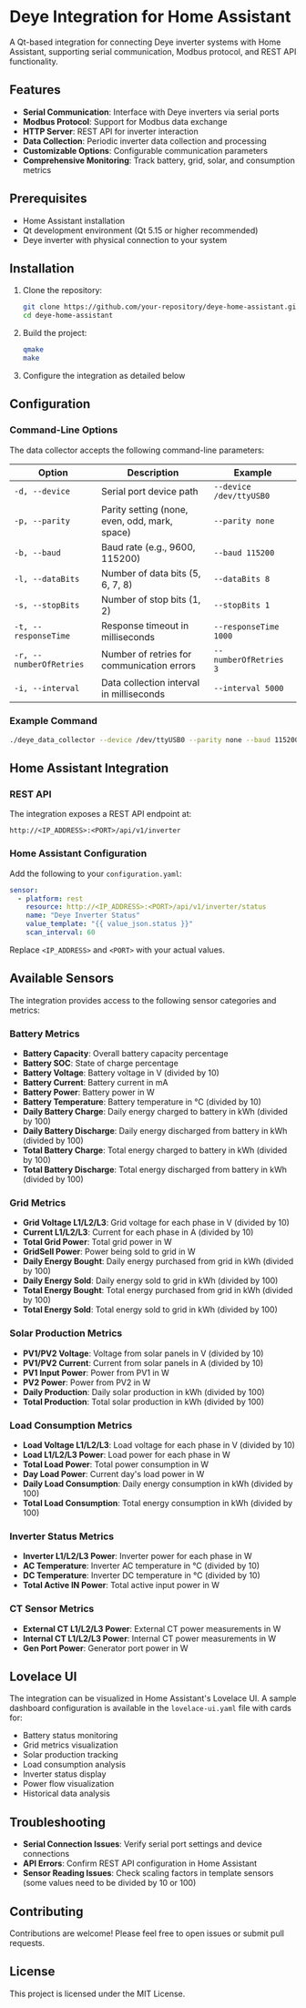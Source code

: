 # Deye Integration for Home Assistant

A Qt-based integration for connecting Deye inverter systems with Home Assistant, supporting serial communication, Modbus protocol, and REST API functionality.

## Features

- **Serial Communication**: Interface with Deye inverters via serial ports
- **Modbus Protocol**: Support for Modbus data exchange
- **HTTP Server**: REST API for inverter interaction
- **Data Collection**: Periodic inverter data collection and processing
- **Customizable Options**: Configurable communication parameters
- **Comprehensive Monitoring**: Track battery, grid, solar, and consumption metrics

## Prerequisites

- Home Assistant installation
- Qt development environment (Qt 5.15 or higher recommended)
- Deye inverter with physical connection to your system

## Installation

1. Clone the repository:
   ```bash
   git clone https://github.com/your-repository/deye-home-assistant.git
   cd deye-home-assistant
   ```

2. Build the project:
   ```bash
   qmake
   make
   ```

3. Configure the integration as detailed below

## Configuration

### Command-Line Options

The data collector accepts the following command-line parameters:

| Option | Description | Example |
|--------|-------------|---------|
| `-d, --device` | Serial port device path | `--device /dev/ttyUSB0` |
| `-p, --parity` | Parity setting (none, even, odd, mark, space) | `--parity none` |
| `-b, --baud` | Baud rate (e.g., 9600, 115200) | `--baud 115200` |
| `-l, --dataBits` | Number of data bits (5, 6, 7, 8) | `--dataBits 8` |
| `-s, --stopBits` | Number of stop bits (1, 2) | `--stopBits 1` |
| `-t, --responseTime` | Response timeout in milliseconds | `--responseTime 1000` |
| `-r, --numberOfRetries` | Number of retries for communication errors | `--numberOfRetries 3` |
| `-i, --interval` | Data collection interval in milliseconds | `--interval 5000` |

### Example Command

```bash
./deye_data_collector --device /dev/ttyUSB0 --parity none --baud 115200 --dataBits 8 --stopBits 1 --responseTime 1000 --numberOfRetries 3 --interval 5000
```

## Home Assistant Integration

### REST API

The integration exposes a REST API endpoint at:
```
http://<IP_ADDRESS>:<PORT>/api/v1/inverter
```

### Home Assistant Configuration

Add the following to your `configuration.yaml`:

```yaml
sensor:
  - platform: rest
    resource: http://<IP_ADDRESS>:<PORT>/api/v1/inverter/status
    name: "Deye Inverter Status"
    value_template: "{{ value_json.status }}"
    scan_interval: 60
```

Replace `<IP_ADDRESS>` and `<PORT>` with your actual values.

## Available Sensors

The integration provides access to the following sensor categories and metrics:

### Battery Metrics
- **Battery Capacity**: Overall battery capacity percentage
- **Battery SOC**: State of charge percentage 
- **Battery Voltage**: Battery voltage in V (divided by 10)
- **Battery Current**: Battery current in mA
- **Battery Power**: Battery power in W
- **Battery Temperature**: Battery temperature in °C (divided by 10)
- **Daily Battery Charge**: Daily energy charged to battery in kWh (divided by 100)
- **Daily Battery Discharge**: Daily energy discharged from battery in kWh (divided by 100)
- **Total Battery Charge**: Total energy charged to battery in kWh (divided by 100)
- **Total Battery Discharge**: Total energy discharged from battery in kWh (divided by 100)

### Grid Metrics
- **Grid Voltage L1/L2/L3**: Grid voltage for each phase in V (divided by 10)
- **Current L1/L2/L3**: Current for each phase in A (divided by 10)
- **Total Grid Power**: Total grid power in W
- **GridSell Power**: Power being sold to grid in W
- **Daily Energy Bought**: Daily energy purchased from grid in kWh (divided by 100)
- **Daily Energy Sold**: Daily energy sold to grid in kWh (divided by 100)
- **Total Energy Bought**: Total energy purchased from grid in kWh (divided by 100)
- **Total Energy Sold**: Total energy sold to grid in kWh (divided by 100)

### Solar Production Metrics
- **PV1/PV2 Voltage**: Voltage from solar panels in V (divided by 10)
- **PV1/PV2 Current**: Current from solar panels in A (divided by 10)
- **PV1 Input Power**: Power from PV1 in W
- **PV2 Power**: Power from PV2 in W
- **Daily Production**: Daily solar production in kWh (divided by 100)
- **Total Production**: Total solar production in kWh (divided by 100)

### Load Consumption Metrics
- **Load Voltage L1/L2/L3**: Load voltage for each phase in V (divided by 10)
- **Load L1/L2/L3 Power**: Load power for each phase in W
- **Total Load Power**: Total power consumption in W
- **Day Load Power**: Current day's load power in W
- **Daily Load Consumption**: Daily energy consumption in kWh (divided by 100)
- **Total Load Consumption**: Total energy consumption in kWh (divided by 100)

### Inverter Status Metrics
- **Inverter L1/L2/L3 Power**: Inverter power for each phase in W
- **AC Temperature**: Inverter AC temperature in °C (divided by 10)
- **DC Temperature**: Inverter DC temperature in °C (divided by 10)
- **Total Active IN Power**: Total active input power in W

### CT Sensor Metrics
- **External CT L1/L2/L3 Power**: External CT power measurements in W
- **Internal CT L1/L2/L3 Power**: Internal CT power measurements in W
- **Gen Port Power**: Generator port power in W

## Lovelace UI

The integration can be visualized in Home Assistant's Lovelace UI. A sample dashboard configuration is available in the `lovelace-ui.yaml` file with cards for:

- Battery status monitoring
- Grid metrics visualization
- Solar production tracking
- Load consumption analysis
- Inverter status display
- Power flow visualization
- Historical data analysis

## Troubleshooting

- **Serial Connection Issues**: Verify serial port settings and device connections
- **API Errors**: Confirm REST API configuration in Home Assistant
- **Sensor Reading Issues**: Check scaling factors in template sensors (some values need to be divided by 10 or 100)

## Contributing

Contributions are welcome! Please feel free to open issues or submit pull requests.

## License

This project is licensed under the MIT License.